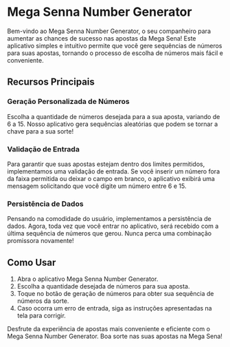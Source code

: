 # Mega Senna Number Generator

Bem-vindo ao Mega Senna Number Generator, o seu companheiro para aumentar as chances de sucesso nas apostas da Mega Sena! Este aplicativo simples e intuitivo permite que você gere sequências de números para suas apostas, tornando o processo de escolha de números mais fácil e conveniente.

## Recursos Principais

### Geração Personalizada de Números
Escolha a quantidade de números desejada para a sua aposta, variando de 6 a 15. Nosso aplicativo gera sequências aleatórias que podem se tornar a chave para a sua sorte!

### Validação de Entrada
Para garantir que suas apostas estejam dentro dos limites permitidos, implementamos uma validação de entrada. Se você inserir um número fora da faixa permitida ou deixar o campo em branco, o aplicativo exibirá uma mensagem solicitando que você digite um número entre 6 e 15.

### Persistência de Dados
Pensando na comodidade do usuário, implementamos a persistência de dados. Agora, toda vez que você entrar no aplicativo, será recebido com a última sequência de números que gerou. Nunca perca uma combinação promissora novamente!

## Como Usar

1. Abra o aplicativo Mega Senna Number Generator.
2. Escolha a quantidade desejada de números para sua aposta.
3. Toque no botão de geração de números para obter sua sequência de números da sorte.
4. Caso ocorra um erro de entrada, siga as instruções apresentadas na tela para corrigir.

Desfrute da experiência de apostas mais conveniente e eficiente com o Mega Senna Number Generator. Boa sorte nas suas apostas na Mega Sena!
